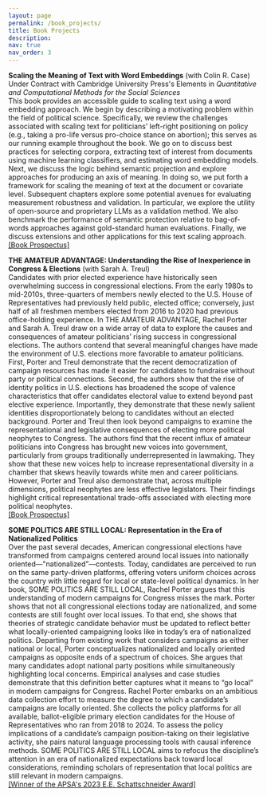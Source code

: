 ```yaml
---
layout: page
permalink: /book_projects/
title: Book Projects
description:
nav: true
nav_order: 3
---
```


**Scaling the Meaning of Text with Word Embeddings** (with Colin R. Case) \
Under Contract with Cambridge University Press's Elements in *Quantitative and Computational Methods for the Social Sciences* \
This book provides an accessible guide to scaling text using a word embedding approach. We begin by describing a motivating problem within the field of political science. Specifically, we review the challenges associated with scaling text for politicians’ left-right positioning on policy (e.g., taking a pro-life versus pro-choice stance on abortion); this serves as our running example throughout the book. We go on to discuss best practices for selecting corpora, extracting text of interest from documents using machine learning classifiers, and estimating word embedding models. Next, we discuss the logic behind semantic projection and explore approaches for producing an axis of meaning. In doing so, we put forth a framework for scaling the meaning of text at the document or covariate level. Subsequent chapters explore some potential avenues for evaluating measurement robustness and validation. In particular, we explore the utility of open-source and proprietary LLMs as a validation method. We also benchmark the performance of semantic protection relative to bag-of-words approaches against gold-standard human evaluations. Finally, we discuss extensions and other applications for this text scaling approach. \
[[Book Prospectus]](/assets/pdf/case_porter_elements.pdf) 


**THE AMATEUR ADVANTAGE: Understanding the Rise of Inexperience in Congress & Elections** (with Sarah A. Treul) \
Candidates with prior elected experience have historically seen overwhelming success in congressional elections. From the early 1980s to mid-2010s, three-quarters of members newly elected to the U.S. House of Representatives had previously held public, elected office; conversely, just half of all freshmen members elected from 2016 to 2020 had previous office-holding experience. In THE AMATEUR ADVANTAGE, Rachel Porter and Sarah A. Treul draw on a wide array of data to explore the causes and consequences of amateur politicians’ rising success in congressional elections. The authors contend that several meaningful changes have made the environment of U.S. elections more favorable to amateur politicians. First, Porter and Treul demonstrate that the recent democratization of campaign resources has made it easier for candidates to fundraise without party or political connections. Second, the authors show that the rise of identity politics in U.S. elections has broadened the scope of valence characteristics that offer candidates electoral value to extend beyond past elective experience. Importantly, they demonstrate that these newly salient identities disproportionately belong to candidates without an elected background. Porter and Treul then look beyond campaigns to examine the representational and legislative consequences of electing more political neophytes to Congress. The authors find that the recent influx of amateur politicians into Congress has brought new voices into government, particularly from groups traditionally underrepresented in lawmaking. They show that these new voices help to increase representational diversity in a chamber that skews heavily towards white men and career politicians. However, Porter and Treul also demonstrate that, across multiple dimensions, political neophytes are less effective legislators. Their findings highlight critical representational trade-offs associated with electing more political neophytes. \
[[Book Prospectus]](/assets/pdf/book_prospectus.pdf) 


**SOME POLITICS ARE STILL LOCAL: Representation in the Era of Nationalized Politics** \
Over the past several decades, American congressional elections have transformed from campaigns centered around local issues into nationally oriented—"nationalized”—contests. Today, candidates are perceived to run on the same party-driven platforms, offering voters uniform choices across the country with little regard for local or state-level political dynamics. In her book, SOME POLITICS ARE STILL LOCAL, Rachel Porter argues that this understanding of modern campaigns for Congress misses the mark. Porter shows that not all congressional elections today are nationalized, and some contests are still fought over local issues. To that end, she shows that theories of strategic candidate behavior must be updated to reflect better what locally-oriented campaigning looks like in today’s era of nationalized politics. Departing from existing work that considers campaigns as either national or local, Porter conceptualizes nationalized and locally oriented campaigns as opposite ends of a spectrum of choices. She argues that many candidates adopt national party positions while simultaneously highlighting local concerns. Empirical analyses and case studies demonstrate that this definition better captures what it means to “go local” in modern campaigns for Congress. Rachel Porter embarks on an ambitious data collection effort to measure the degree to which a candidate’s campaigns are locally oriented. She collects the policy platforms for all available, ballot-eligible primary election candidates for the House of Representatives who ran from 2018 to 2024. To assess the policy implications of a candidate’s campaign position-taking on their legislative activity, she pairs natural language processing tools with causal inference methods. SOME POLITICS ARE STILL LOCAL aims to refocus the discipline’s attention in an era of nationalized expectations back toward local considerations, reminding scholars of representation that local politics are still relevant in modern campaigns. \
[[Winner of the APSA's 2023 E.E. Schattschneider Award]](https://politicalsciencenow.com/rachel-porter-receives-the-2023-e-e-schattschneider-award/)

